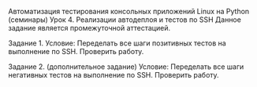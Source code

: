 Автоматизация тестирования консольных приложений Linux на Python (семинары)
Урок 4. Реализации автодеплоя и тестов по SSH
Данное задание является промежуточной аттестацией.

Задание 1.
Условие:
Переделать все шаги позитивных тестов на выполнение по SSH. Проверить работу.

Задание 2. (дополнительное задание)
Условие:
Переделать все шаги негативных тестов на выполнение по SSH. Проверить работу.
